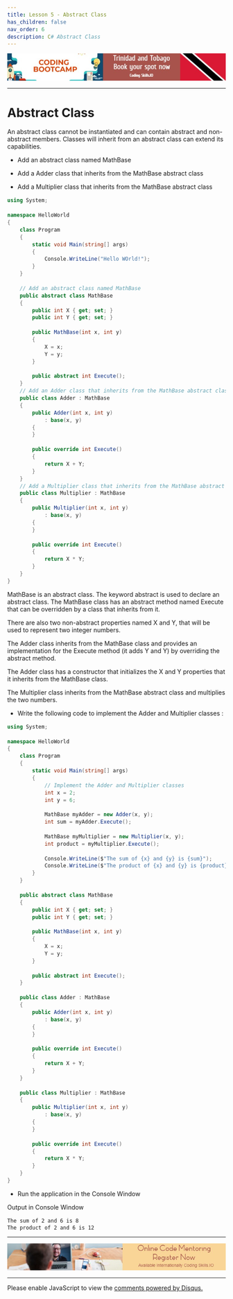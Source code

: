 ```yaml
---
title: Lesson 5 - Abstract Class
has_children: false
nav_order: 6
description: C# Abstract Class
---
```


[![ad](../img/bootcamp.jpg)](https://rclapp.com/bootcamp.html)

****

# Abstract Class

An abstract class cannot be instantiated and can contain abstract and non-abstract members. Classes will inherit from an abstract class can extend its capabilities.

- Add an abstract class named MathBase

- Add a Adder class that inherits from the MathBase abstract class

- Add a Multiplier class that inherits from the MathBase abstract class

```csharp
using System;

namespace HelloWorld
{
    class Program
    {
        static void Main(string[] args)
        {
            Console.WriteLine("Hello WOrld!");
        }
    }

    // Add an abstract class named MathBase
    public abstract class MathBase
    {
        public int X { get; set; }
        public int Y { get; set; }

        public MathBase(int x, int y)
        {
            X = x;
            Y = y;
        }

        public abstract int Execute();
    }
    // Add an Adder class that inherits from the MathBase abstract class
    public class Adder : MathBase
    {
        public Adder(int x, int y)
            : base(x, y)
        {
        }

        public override int Execute()
        {
            return X + Y;
        }
    }
    // Add a Multiplier class that inherits from the MathBase abstract class
    public class Multiplier : MathBase
    {
        public Multiplier(int x, int y)
            : base(x, y)
        {
        }

        public override int Execute()
        {
            return X * Y;
        }
    }
}
```

MathBase is an abstract class. The keyword abstract is used to declare an abstract class. The MathBase class has an abstract method named Execute that can be overridden by a class that inherits from it. 

There are also two non-abstract properties named X and Y, that will be used to represent two integer numbers. 

The Adder class inherits from the MathBase class and provides an implementation for the Execute method (it adds Y and Y) by overriding the abstract method. 

The Adder class has a constructor that initializes the X and Y properties that it inherits from the MathBase class.

The Multiplier class inherits from the MathBase abstract class and multiplies the two numbers.

- Write the following code to implement the Adder and Multiplier classes :

```csharp
using System;

namespace HelloWorld
{
    class Program
    {
        static void Main(string[] args)
        {
            // Implement the Adder and Multiplier classes
            int x = 2;
            int y = 6;

            MathBase myAdder = new Adder(x, y);
            int sum = myAdder.Execute();

            MathBase myMultiplier = new Multiplier(x, y);
            int product = myMultiplier.Execute();

            Console.WriteLine($"The sum of {x} and {y} is {sum}");
            Console.WriteLine($"The product of {x} and {y} is {product}");
        }
    }

    public abstract class MathBase
    {
        public int X { get; set; }
        public int Y { get; set; }

        public MathBase(int x, int y)
        {
            X = x;
            Y = y;
        }

        public abstract int Execute();
    }

    public class Adder : MathBase
    {
        public Adder(int x, int y)
            : base(x, y)
        {
        }

        public override int Execute()
        {
            return X + Y;
        }
    }

    public class Multiplier : MathBase
    {
        public Multiplier(int x, int y)
            : base(x, y)
        {
        }

        public override int Execute()
        {
            return X * Y;
        }
    }
}
```

- Run the application in the Console Window

Output in Console Window

```
The sum of 2 and 6 is 8
The product of 2 and 6 is 12
```

****

[![ad](../img/online-mentoring.jpg)](https://rclapp.com/mentors.html)

****

<div id="disqus_thread"></div>
<script>
var disqus_config = function () {
this.page.url = 'https://csharpoop.tutorial.rclapp.com/lessons/lesson5.html';
this.page.identifier = 'f04-05'; 
};
(function() { 
var d = document, s = d.createElement('script');
s.src = 'https://coding-skills-io.disqus.com/embed.js';
s.setAttribute('data-timestamp', +new Date());
(d.head || d.body).appendChild(s);
})();
</script>
<noscript>Please enable JavaScript to view the <a href="https://disqus.com/?ref_noscript">comments powered by Disqus.</a></noscript>